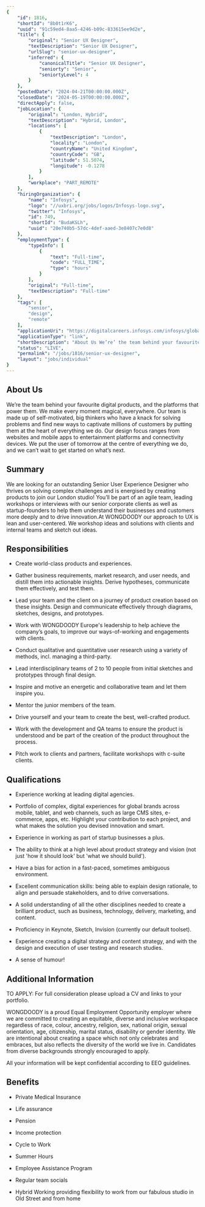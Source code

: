 ```yaml
---
{
	"id": 1816,
	"shortId": "8b0t1rK6",
	"uuid": "91c59ed4-8aa5-4246-b09c-833615ee9d2e",
	"title": {
		"original": "Senior UX Designer",
		"textDescription": "Senior UX Designer",
		"urlSlug": "senior-ux-designer",
		"inferred": {
			"canonicalTitle": "Senior UX Designer",
			"seniorty": "Senior",
			"seniortyLevel": 4
		}
	},
	"postedDate": "2024-04-21T00:00:00.000Z",
	"closedDate": "2024-05-19T00:00:00.000Z",
	"directApply": false,
	"jobLocation": {
		"original": "London, Hybrid",
		"textDescription": "Hybrid, London",
		"locations": [
			{
				"textDescription": "London",
				"locality": "London",
				"countryName": "United Kingdom",
				"countryCode": "GB",
				"latitude": 51.5074,
				"longitude": -0.1278
			}
		],
		"workplace": "PART_REMOTE"
	},
	"hiringOrganization": {
		"name": "Infosys",
		"logo": "//uxbri.org/jobs/logos/Infosys-logo.svg",
		"twitter": "Infosys",
		"id": 749,
		"shortId": "BudaKSLh",
		"uuid": "20e740b5-57dc-4def-aaed-3e8407c7e0d8"
	},
	"employmentType": {
		"typeInfo": [
			{
				"text": "Full-time",
				"code": "FULL_TIME",
				"type": "hours"
			}
		],
		"original": "Full-time",
		"textDescription": "Full-time"
	},
	"tags": [
		"senior",
		"design",
		"remote"
	],
	"applicationUri": "https://digitalcareers.infosys.com/infosys/global-careers/apply-senior-ux-designer/336120",
	"applicationType": "link",
	"shortDescription": "About Us We’re’ the team behind your favourite digital products, and the platforms that power them. We make every moment magical, everywhere. Our team is made up of self-motivated-, big thinkers who",
	"status": "LIVE",
	"permalink": "/jobs/1816/senior-ux-designer",
	"layout": "jobs/individual"
}
---
```

<h2>About Us</h2><p>We’re the team behind your favourite digital products, and the platforms that power them. We make every moment magical, everywhere. Our team is made up of self-motivated, big thinkers who have a knack for solving problems and find new ways to captivate millions of customers by putting them at the heart of everything we do. Our design focus ranges from websites and mobile apps to entertainment platforms and connectivity devices. We put the user of tomorrow at the centre of everything we do, and we can’t wait to get started on what’s next.</p><h2>Summary</h2><p>We are looking for an outstanding Senior User Experience Designer who thrives on solving complex challenges and is energised by creating products to join our London studio! You’ll be part of an agile team, leading workshops or interviews with our senior corporate clients as well as startup-founders to help them understand their businesses and customers more deeply and to drive innovation.At WONGDOODY our approach to UX is lean and user-centered. We workshop ideas and solutions with clients and internal teams and sketch out ideas.</p><h2>Responsibilities</h2><ul><li><p>Create world-class products and experiences.</p></li><li><p>Gather business requirements, market research, and user needs, and distill them into actionable insights. Derive hypotheses, communicate them effectively, and test them.</p></li><li><p>Lead your team and the client on a journey of product creation based on these insights. Design and communicate effectively through diagrams, sketches, designs, and prototypes.</p></li><li><p>Work with WONGDOODY Europe's leadership to help achieve the company’s goals, to improve our ways-of-working and engagements with clients.</p></li><li><p>Conduct qualitative and quantitative user research using a variety of methods, incl. managing a third-party.</p></li><li><p>Lead interdisciplinary teams of 2 to 10 people from initial sketches and prototypes through final design.</p></li><li><p>Inspire and motive an energetic and collaborative team and let them inspire you.</p></li><li><p>Mentor the junior members of the team.</p></li><li><p>Drive yourself and your team to create the best, well-crafted product.</p></li><li><p>Work with the development and QA teams to ensure the product is understood and be part of the creation of the product throughout the process.</p></li><li><p>Pitch work to clients and partners, facilitate workshops with c-suite clients.</p></li></ul><h2>Qualifications</h2><ul><li><p>Experience working at leading digital agencies.</p></li><li><p>Portfolio of complex, digital experiences for global brands across mobile, tablet, and web channels, such as large CMS sites, e-commerce, apps, etc. Highlight your contribution to each project, and what makes the solution you devised innovation and smart.</p></li><li><p>Experience in working as part of startup businesses a plus.</p></li><li><p>The ability to think at a high level about product strategy and vision (not just 'how it should look' but 'what we should build').</p></li><li><p>Have a bias for action in a fast-paced, sometimes ambiguous environment.</p></li><li><p>Excellent communication skills: being able to explain design rationale, to align and persuade stakeholders, and to drive conversations.</p></li><li><p>A solid understanding of all the other disciplines needed to create a brilliant product, such as business, technology, delivery, marketing, and content.</p></li><li><p>Proficiency in Keynote, Sketch, Invision (currently our default toolset).</p></li><li><p>Experience creating a digital strategy and content strategy, and with the design and execution of user testing and research studies.</p></li><li><p>A sense of humour!</p></li></ul><h2>Additional Information</h2><p>TO APPLY: For full consideration please upload a CV and links to your portfolio.</p><p>WONGDOODY is a proud Equal Employment Opportunity employer where we are committed to creating an equitable, diverse and inclusive workspace regardless of race, colour, ancestry, religion, sex, national origin, sexual orientation, age, citizenship, marital status, disability or gender identity. We are intentional about creating a space which not only celebrates and embraces, but also reflects the diversity of the world we live in. Candidates from diverse backgrounds strongly encouraged to apply.</p><p>All your information will be kept confidential according to EEO guidelines.</p><h2>Benefits</h2><ul><li><p>Private Medical Insurance</p></li><li><p>Life assurance</p></li><li><p>Pension</p></li><li><p>Income protection</p></li><li><p>Cycle to Work</p></li><li><p>Summer Hours</p></li><li><p>Employee Assistance Program</p></li><li><p>Regular team socials</p></li><li><p>Hybrid Working providing flexibility to work from our fabulous studio in Old Street and from home</p></li></ul>
